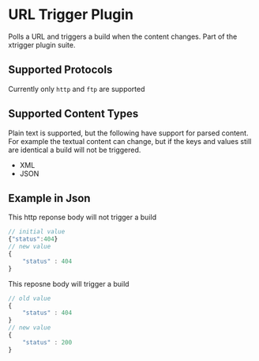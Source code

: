 # URL Trigger Plugin

Polls a URL and triggers a build when the content changes. Part of the xtrigger plugin suite.

## Supported Protocols

Currently only `http` and `ftp` are supported

## Supported Content Types

Plain text is supported, but the following have support for parsed content. For example the textual content can change, but if the keys and values still are identical a build will not be triggered.

* XML
* JSON

## Example in Json

This http reponse body will not trigger a build
```js
// initial value
{"status":404}
// new value
{
    "status" : 404
}
```

This reposne body will trigger a build
```js
// old value
{
    "status" : 404
}
// new value
{
    "status" : 200
}
```
